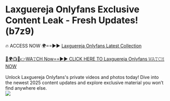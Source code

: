 # Laxguereja Onlyfans Exclusive Content Leak - Fresh Updates! (b7z9)

🔥 ACCESS NOW 🌍==►► <a href="https://tinyurl.com/kvy9nzfs" rel="nofollow">Laxguereja Onlyfans Latest Collection</a>
<br><br>
[🔴🌍📺📱👉WA𝚃CH Now==►► CLICK HERE TO Laxguereja Onlyfans 𝚆𝙰𝚃𝙲𝙷 NOW](https://tinyurl.com/kvy9nzfs)
<br><br>
Unlock Laxguereja Onlyfans's private videos and photos today! Dive into the newest 2025 content updates and explore exclusive material you won’t find anywhere else.
<br>
<a href="https://tinyurl.com/kvy9nzfs" rel="nofollow" data-target="animated-image.originalLink"><img src="https://camo.githubusercontent.com/8a4f000d20f83aca3bf7ec5f350d767afa0574a8a352519fd8cfa583a6f93a33/68747470733a2f2f692e696d6775722e636f6d2f644a486b345a712e676966" data-canonical-src="https://i.imgur.com/dJHk4Zq.gif" style="max-width: 100%; display: inline-block;" data-target="animated-image.originalImage"></a>
<br>
